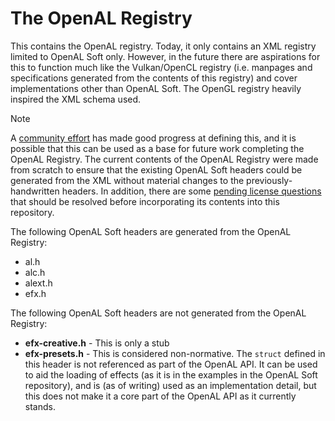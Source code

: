 # The OpenAL Registry

This contains the OpenAL registry. Today, it only contains an XML registry limited to OpenAL Soft only. However, in the
future there are aspirations for this to function much like the Vulkan/OpenCL registry (i.e. manpages and specifications
generated from the contents of this registry) and cover implementations other than OpenAL Soft. The OpenGL registry
heavily inspired the XML schema used.

> [!NOTE]
> A [community effort](https://github.com/Raulshc/OpenAL-EXT-Repository/tree/master/xml) has made good progress at
> defining this, and it is possible that this can be used as a base for future work completing the OpenAL Registry.
> The current contents of the OpenAL Registry were made from scratch to ensure that the existing OpenAL Soft headers
> could be generated from the XML without material changes to the previously-handwritten headers. In addition, there are
> some [pending license questions](https://github.com/Raulshc/OpenAL-EXT-Repository/issues/6) that should be resolved
> before incorporating its contents into this repository.

The following OpenAL Soft headers are generated from the OpenAL Registry:
- al.h
- alc.h
- alext.h
- efx.h

The following OpenAL Soft headers are not generated from the OpenAL Registry:
- **efx-creative.h** - This is only a stub
- **efx-presets.h** - This is considered non-normative. The `struct` defined in this header is not referenced as part of
  the OpenAL API. It can be used to aid the loading of effects (as it is in the examples in the OpenAL Soft repository),
  and is (as of writing) used as an implementation detail, but this does not make it a core part of the OpenAL API as it
  currently stands.
